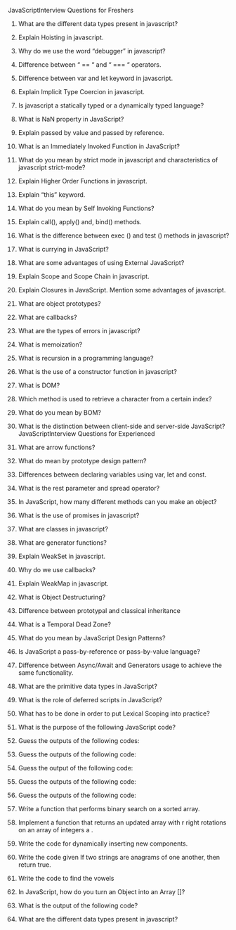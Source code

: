 JavaScriptInterview Questions for Freshers
1.  What are the different data types present in javascript?
2.  Explain Hoisting in javascript.
3.  Why do we use the word “debugger” in javascript?
4.  Difference between “ == “ and “ === “ operators.
5.  Difference between var and let keyword in javascript.
6.  Explain Implicit Type Coercion in javascript.
7.  Is javascript a statically typed or a dynamically typed language?
8.  What is NaN property in JavaScript?
9.  Explain passed by value and passed by reference.
10.  What is an Immediately Invoked Function in JavaScript?
11.  What do you mean by strict mode in javascript and characteristics of javascript strict-mode?
12.  Explain Higher Order Functions in javascript.
13.  Explain “this” keyword.
14.  What do you mean by Self Invoking Functions?
15.  Explain call(), apply() and, bind() methods.
16.  What is the difference between exec () and test () methods in javascript?
17.  What is currying in JavaScript?
18.  What are some advantages of using External JavaScript?
19.  Explain Scope and Scope Chain in javascript.
20.  Explain Closures in JavaScript.
     Mention some advantages of javascript.
22.  What are object prototypes?
23.  What are callbacks?
24.  What are the types of errors in javascript?
25.  What is memoization?
26.  What is recursion in a programming language?
27.  What is the use of a constructor function in javascript?
28.  What is DOM?
29.  Which method is used to retrieve a character from a certain index?
30.  What do you mean by BOM?
31.  What is the distinction between client-side and server-side JavaScript?
JavaScriptInterview Questions for Experienced
32.  What are arrow functions?
33.  What do mean by prototype design pattern?
34.  Differences between declaring variables using var, let and const.
35.  What is the rest parameter and spread operator?
36.  In JavaScript, how many different methods can you make an object?
37.  What is the use of promises in javascript?
38.  What are classes in javascript?
39.  What are generator functions?
40.  Explain WeakSet in javascript.
41.  Why do we use callbacks?
42.  Explain WeakMap in javascript.
43.  What is Object Destructuring?
44.  Difference between prototypal and classical inheritance
45.  What is a Temporal Dead Zone?
46.  What do you mean by JavaScript Design Patterns?
47.  Is JavaScript a pass-by-reference or pass-by-value language?
48.  Difference between Async/Await and Generators usage to achieve the same functionality.
49.  What are the primitive data types in JavaScript?
50.  What is the role of deferred scripts in JavaScript?
51.  What has to be done in order to put Lexical Scoping into practice?
52.  What is the purpose of the following JavaScript code?
53.  Guess the outputs of the following codes:
54.  Guess the outputs of the following code:
55.  Guess the output of the following code:
56.  Guess the outputs of the following code: 
57.  Guess the outputs of the following code:
58.  Write a function that performs binary search on a sorted array.
59.  Implement a function that returns an updated array with r right rotations on an array of integers a .
60.  Write the code for dynamically inserting new components.
61.  Write the code given If two strings are anagrams of one another, then return true.
62.  Write the code to find the vowels
63.  In JavaScript, how do you turn an Object into an Array []?
64.  What is the output of the following code?


1.  What are the different data types present in javascript?

